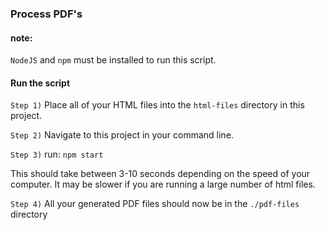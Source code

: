 ### Process PDF's

#### note:

`NodeJS` and `npm` must be installed to run this script.

#### Run the script

`Step 1)` Place all of your HTML files into the `html-files` directory in this project.

`Step 2)` Navigate to this project in your command line.

`Step 3)` run: `npm start`

This should take between 3-10 seconds depending on the speed of your computer. It may be slower if you are running a large number of html files.

`Step 4)` All your generated PDF files should now be in the `./pdf-files` directory

